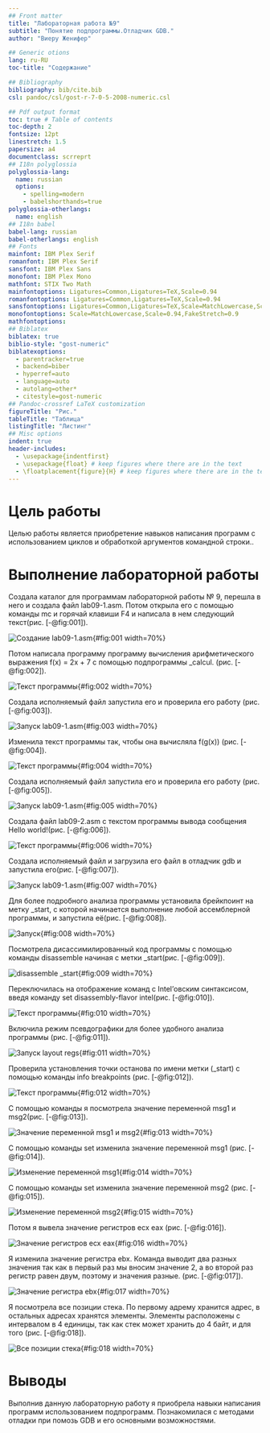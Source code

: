 ```yaml
---
## Front matter
title: "Лабораторная работа №9"
subtitle: "Понятие подпрограммы.Отладчик GDB."
author: "Виеру Женифер"

## Generic otions
lang: ru-RU
toc-title: "Содержание"

## Bibliography
bibliography: bib/cite.bib
csl: pandoc/csl/gost-r-7-0-5-2008-numeric.csl

## Pdf output format
toc: true # Table of contents
toc-depth: 2
fontsize: 12pt
linestretch: 1.5
papersize: a4
documentclass: scrreprt
## I18n polyglossia
polyglossia-lang:
  name: russian
  options:
	- spelling=modern
	- babelshorthands=true
polyglossia-otherlangs:
  name: english
## I18n babel
babel-lang: russian
babel-otherlangs: english
## Fonts
mainfont: IBM Plex Serif
romanfont: IBM Plex Serif
sansfont: IBM Plex Sans
monofont: IBM Plex Mono
mathfont: STIX Two Math
mainfontoptions: Ligatures=Common,Ligatures=TeX,Scale=0.94
romanfontoptions: Ligatures=Common,Ligatures=TeX,Scale=0.94
sansfontoptions: Ligatures=Common,Ligatures=TeX,Scale=MatchLowercase,Scale=0.94
monofontoptions: Scale=MatchLowercase,Scale=0.94,FakeStretch=0.9
mathfontoptions:
## Biblatex
biblatex: true
biblio-style: "gost-numeric"
biblatexoptions:
  - parentracker=true
  - backend=biber
  - hyperref=auto
  - language=auto
  - autolang=other*
  - citestyle=gost-numeric
## Pandoc-crossref LaTeX customization
figureTitle: "Рис."
tableTitle: "Таблица"
listingTitle: "Листинг"
## Misc options
indent: true
header-includes:
  - \usepackage{indentfirst}
  - \usepackage{float} # keep figures where there are in the text
  - \floatplacement{figure}{H} # keep figures where there are in the text
---
```


# Цель работы

Целью работы является приобретение навыков написания программ с использованием циклов и обработкой аргументов командной строки..

# Выполнение лабораторной работы

Создала каталог для программам лабораторной работы № 9, перешла в него и
создала файл lab09-1.asm. Потом открыла его с помощью команды mc и горячай клавиши F4 и написала в нем следующий текст(рис. [-@fig:001]).

![Создание lab09-1.asm](image/1.jpeg){#fig:001 width=70%}

Потом написала программу программу вычисления арифметического выражения
f(x) = 2x + 7 с помощью подпрограммы _calcul.  (рис. [-@fig:002]).

![Текст программы](image/2.jpeg){#fig:002 width=70%}

Создала исполняемый файл запустила его и проверила его работу  (рис. [-@fig:003]).

![Запуск lab09-1.asm](image/3.jpeg){#fig:003 width=70%}

Изменила текст программы так, чтобы она вычисляла f(g(x)) (рис. [-@fig:004]).

![Текст программы](image/4.jpeg){#fig:004 width=70%}

Создала исполняемый файл запустила его и проверила его работу (рис. [-@fig:005]).

![Запуск lab09-1.asm](image/5.jpeg){#fig:005 width=70%}

Создала файл lab09-2.asm с текстом программы вывода сообщения Hello world!(рис. [-@fig:006]).

![Текст программы](image/6.jpeg){#fig:006 width=70%}

Создала исполняемый файл и загрузила его файл в отладчик gdb и запустила его(рис. [-@fig:007]).

![Запуск lab09-1.asm](image/7.jpeg){#fig:007 width=70%}

Для более подробного анализа программы установила брейкпоинт на метку _start, с
которой начинается выполнение любой ассемблерной программы, и запустила её(рис. [-@fig:008]).

![Запуск](image/8.jpeg){#fig:008 width=70%}

Посмотрела дисассимилированный код программы с помощью команды disassemble
начиная с метки _start(рис. [-@fig:009]).

![disassemble _start](image/9.jpeg){#fig:009 width=70%}

Переключилась на отображение команд с Intel’овским синтаксисом, введя команду set
disassembly-flavor intel(рис. [-@fig:010]).

![Текст программы](image/10.jpeg){#fig:010 width=70%}

Включила режим псевдографики для более удобного анализа программы  (рис. [-@fig:011]).

![Запуск layout regs](image/11.jpeg){#fig:011 width=70%}

Проверила установления точки останова по имени метки (_start) с помощью команды info breakpoints  (рис. [-@fig:012]).

![Текст программы](image/12.jpeg){#fig:012 width=70%}

С помощью команды я посмотрела значение переменной msg1 и msg2(рис. [-@fig:013]).

![Значение переменной msg1 и msg2](image/17.jpeg){#fig:013 width=70%}

С помощью команды set изменила значение переменной msg1 (рис. [-@fig:014]).

![Изменение переменной msg1](image/18.jpeg){#fig:014 width=70%}

С помощью команды set изменила значение переменной msg2 (рис. [-@fig:015]).

![Изменение переменной msg2](image/19.jpeg){#fig:015 width=70%}

Потом я вывела значение регистров ecx eax  (рис. [-@fig:016]).

![Значение регистров ecx eax](image/20.jpeg){#fig:016 width=70%}

Я изменила значение регистра ebx. Команда выводит два разных значения
так как в первый раз мы вносим значение 2, а во второй раз регистр равен
двум, поэтому и значения разные.  (рис. [-@fig:017]).

![Значение регистра ebx](image/21.jpeg){#fig:017 width=70%}

Я посмотрела все позиции стека. По первому адрему хранится адрес,
в остальных адресах хранятся элементы. Элементы расположены с
интервалом в 4 единицы, так как стек может хранить до 4 байт, и для того  (рис. [-@fig:018]).

![Все позиции стека](image/22.jpeg){#fig:018 width=70%}


# Выводы
Выполнив данную лабораторную работу я приобрела навыки написания программ использованием подпрограмм. Познакомилася с методами отладки при помозь GDB и его основными возможностями.

